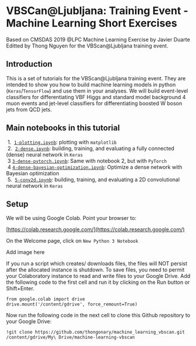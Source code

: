 # VBSCan@Ljubljana: Training Event - Machine Learning Short Exercises

Based on CMSDAS 2019 @LPC Machine Learning Exercise by Javier Duarte
Editted by Thong Nguyen for the VBScan@Ljubljana training event.

## Introduction

This is a set of tutorials for the VBScan@Ljubljana training event. They are intended to show you how to build machine learning models in python (`Keras`/`TensorFlow`) and use them in your analyses. We will build event-level classifiers for differentiating VBF Higgs and standard model background 4 muon events and jet-level classifiers for differentiating boosted W boson jets from QCD jets.

## Main notebooks in this tutorial

 &nbsp;1. &nbsp;[`1-plotting.ipynb`](1-plotting.ipynb): plotting with `matplotlib`  
 &nbsp;2. &nbsp;[`2-dense.ipynb`](2-dense.ipynb): building, training, and evaluating a fully connected (dense) neural network in `Keras`  
 &nbsp;3 [`3-dense-pytorch.ipynb`](3-dense-pytorch.ipynb): Same with notebook 2, but with `PyTorch`  
 &nbsp;4 [`4-dense-bayesian-optimization.ipynb`](4-dense-bayesian-optimization.ipynb): Optimize a dense network with Bayesian optimization  
 &nbsp;5. &nbsp;[`5-conv2d.ipynb`](5-conv2d.ipynb): building, training, and evaluating a 2D convolutional neural network in `Keras`  

## Setup

We will be using Google Colab. Point your browser to:

[https://colab.research.google.com/](https://colab.research.google.com/)

On the Welcome page, click on `New Python 3 Notebook`

Add image here

If you run a script which creates/ downloads files, the files will NOT persist after the allocated instance is shutdown. To save files, you need to permit your Colaboratory instance to read and write files to your Google Drive. Add the following code to the first cell and run it by clicking on the Run button or Shift+Enter.

```
from google.colab import drive
drive.mount('/content/gdrive', force_remount=True)
```

Now run the following code in the next cell to clone this Github repository to your Google Drive:
```
!git clone https://github.com/thongonary/machine_learning_vbscan.git /content/gdrive/My\ Drive/machine-learning-vbscan
```
